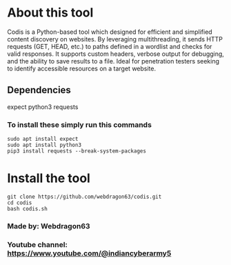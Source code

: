 # About this tool
Codis is a Python-based tool which designed for efficient and simplified content discovery on websites. By leveraging multithreading, it sends HTTP requests (GET, HEAD, etc.) to paths defined in a wordlist and checks for valid responses. It supports custom headers, verbose output for debugging, and the ability to save results to a file. Ideal for penetration testers seeking to identify accessible resources on a target website.

## Dependencies 
expect
python3
requests

### To install these simply run this commands
```shell
sudo apt install expect
sudo apt install python3
pip3 install requests --break-system-packages
```
# Install the tool

```shell
git clone https://github.com/webdragon63/codis.git
cd codis
bash codis.sh
```

### Made by: Webdragon63
### Youtube channel: https://www.youtube.com/@indiancyberarmy5
